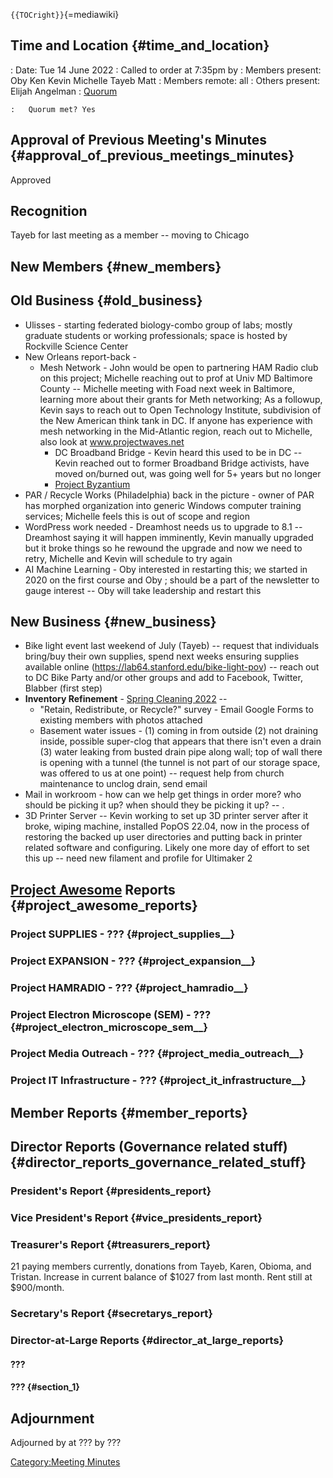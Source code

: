 `{{TOCright}}`{=mediawiki}

## Time and Location {#time_and_location}

:   Date: Tue 14 June 2022
:   Called to order at 7:35pm by
:   Members present: Oby Ken Kevin Michelle Tayeb Matt
:   Members remote: all
:   Others present: Elijah Angelman
:   [Quorum](Quorum)

    :   Quorum met? Yes

## Approval of Previous Meeting's Minutes {#approval_of_previous_meetings_minutes}

Approved

## Recognition

Tayeb for last meeting as a member -- moving to Chicago

## New Members {#new_members}

## Old Business {#old_business}

-   Ulisses - starting federated biology-combo group of labs; mostly
    graduate students or working professionals; space is hosted by
    Rockville Science Center
-   New Orleans report-back -
    -   Mesh Network - John would be open to partnering HAM Radio club
        on this project; Michelle reaching out to prof at Univ MD
        Baltimore County -- Michelle meeting with Foad next week in
        Baltimore, learning more about their grants for Meth networking;
        As a followup, Kevin says to reach out to Open Technology
        Institute, subdivision of the New American think tank in DC. If
        anyone has experience with mesh networking in the Mid-Atlantic
        region, reach out to Michelle, also look at www.projectwaves.net
        -   DC Broadband Bridge - Kevin heard this used to be in DC --
            Kevin reached out to former Broadband Bridge activists, have
            moved on/burned out, was going well for 5+ years but no
            longer
        -   [Project
            Byzantium](https://wiki.hacdc.org/index.php?title=Category:Byzantium)
-   PAR / Recycle Works (Philadelphia) back in the picture - owner of
    PAR has morphed organization into generic Windows computer training
    services; Michelle feels this is out of scope and region
-   WordPress work needed - Dreamhost needs us to upgrade to 8.1 --
    Dreamhost saying it will happen imminently, Kevin manually upgraded
    but it broke things so he rewound the upgrade and now we need to
    retry, Michelle and Kevin will schedule to try again
-   AI Machine Learning - Oby interested in restarting this; we started
    in 2020 on the first course and Oby ; should be a part of the
    newsletter to gauge interest -- Oby will take leadership and restart
    this

## New Business {#new_business}

-   Bike light event last weekend of July (Tayeb) -- request that
    individuals bring/buy their own supplies, spend next weeks ensuring
    supplies available online
    (https://lab64.stanford.edu/bike-light-pov) -- reach out to DC Bike
    Party and/or other groups and add to Facebook, Twitter, Blabber
    (first step)
-   **Inventory Refinement** - [Spring Cleaning
    2022](Inventory_Refinement_-_Spring_Cleaning_2022) --
    -   "Retain, Redistribute, or Recycle?" survey - Email Google Forms
        to existing members with photos attached
    -   Basement water issues - (1) coming in from outside (2) not
        draining inside, possible super-clog that appears that there
        isn't even a drain (3) water leaking from busted drain pipe
        along wall; top of wall there is opening with a tunnel (the
        tunnel is not part of our storage space, was offered to us at
        one point) -- request help from church maintenance to unclog
        drain, send email
-   Mail in workroom - how can we help get things in order more? who
    should be picking it up? when should they be picking it up? -- .
-   3D Printer Server -- Kevin working to set up 3D printer server after
    it broke, wiping machine, installed PopOS 22.04, now in the process
    of restoring the backed up user directories and putting back in
    printer related software and configuring. Likely one more day of
    effort to set this up -- need new filament and profile for Ultimaker
    2

## [Project Awesome](:Category:Project_Awesome) Reports {#project_awesome_reports}

### Project SUPPLIES - ??? {#project_supplies__}

### Project EXPANSION - ??? {#project_expansion__}

### Project HAMRADIO - ??? {#project_hamradio__}

### Project Electron Microscope (SEM) - ??? {#project_electron_microscope_sem__}

### Project Media Outreach - ??? {#project_media_outreach__}

### Project IT Infrastructure - ??? {#project_it_infrastructure__}

## Member Reports {#member_reports}

## Director Reports (Governance related stuff) {#director_reports_governance_related_stuff}

### President's Report {#presidents_report}

### Vice President's Report {#vice_presidents_report}

### Treasurer's Report {#treasurers_report}

21 paying members currently, donations from Tayeb, Karen, Obioma, and
Tristan. Increase in current balance of \$1027 from last month. Rent
still at \$900/month.

### Secretary's Report {#secretarys_report}

### Director-at-Large Reports {#director_at_large_reports}

#### ???

#### ??? {#section_1}

## Adjournment

Adjourned by at ??? by ???

[Category:Meeting Minutes](Category:Meeting_Minutes)
